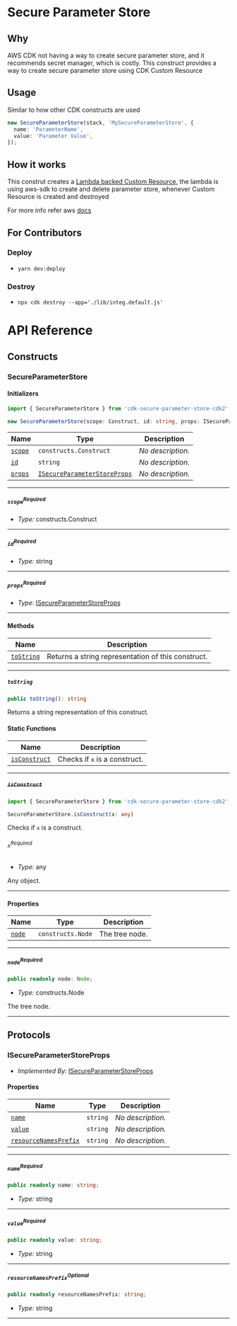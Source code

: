 # Secure Parameter Store

## Why

AWS CDK not having a way to create secure parameter store, and it recommends secret manager, which is costly.
This construct provides a way to create secure parameter store using CDK Custom Resource

## Usage

Similar to how other CDK constructs are used

```typescript
new SecureParameterStore(stack, 'MySecureParameterStore', {
  name: 'ParameterName',
  value: 'Parameter Value',
});
```

## How it works

This construt creates a [Lambda backed Custom Resource](https://docs.aws.amazon.com/AWSCloudFormation/latest/UserGuide/template-custom-resources-lambda.html), the lambda is using aws-sdk to create and delete parameter store, whenever Custom Resource is created and destroyed

For more info refer aws [docs](https://docs.aws.amazon.com/AWSCloudFormation/latest/UserGuide/template-custom-resources.html)

## For Contributors

### Deploy

- `yarn dev:deploy`

### Destroy

- `npx cdk destroy --app='./lib/integ.default.js'`

# API Reference <a name="API Reference" id="api-reference"></a>

## Constructs <a name="Constructs" id="Constructs"></a>

### SecureParameterStore <a name="SecureParameterStore" id="cdk-secure-parameter-store-cdk2.SecureParameterStore"></a>

#### Initializers <a name="Initializers" id="cdk-secure-parameter-store-cdk2.SecureParameterStore.Initializer"></a>

```typescript
import { SecureParameterStore } from 'cdk-secure-parameter-store-cdk2'

new SecureParameterStore(scope: Construct, id: string, props: ISecureParameterStoreProps)
```

| **Name** | **Type** | **Description** |
| --- | --- | --- |
| <code><a href="#cdk-secure-parameter-store-cdk2.SecureParameterStore.Initializer.parameter.scope">scope</a></code> | <code>constructs.Construct</code> | *No description.* |
| <code><a href="#cdk-secure-parameter-store-cdk2.SecureParameterStore.Initializer.parameter.id">id</a></code> | <code>string</code> | *No description.* |
| <code><a href="#cdk-secure-parameter-store-cdk2.SecureParameterStore.Initializer.parameter.props">props</a></code> | <code><a href="#cdk-secure-parameter-store-cdk2.ISecureParameterStoreProps">ISecureParameterStoreProps</a></code> | *No description.* |

---

##### `scope`<sup>Required</sup> <a name="scope" id="cdk-secure-parameter-store-cdk2.SecureParameterStore.Initializer.parameter.scope"></a>

- *Type:* constructs.Construct

---

##### `id`<sup>Required</sup> <a name="id" id="cdk-secure-parameter-store-cdk2.SecureParameterStore.Initializer.parameter.id"></a>

- *Type:* string

---

##### `props`<sup>Required</sup> <a name="props" id="cdk-secure-parameter-store-cdk2.SecureParameterStore.Initializer.parameter.props"></a>

- *Type:* <a href="#cdk-secure-parameter-store-cdk2.ISecureParameterStoreProps">ISecureParameterStoreProps</a>

---

#### Methods <a name="Methods" id="Methods"></a>

| **Name** | **Description** |
| --- | --- |
| <code><a href="#cdk-secure-parameter-store-cdk2.SecureParameterStore.toString">toString</a></code> | Returns a string representation of this construct. |

---

##### `toString` <a name="toString" id="cdk-secure-parameter-store-cdk2.SecureParameterStore.toString"></a>

```typescript
public toString(): string
```

Returns a string representation of this construct.

#### Static Functions <a name="Static Functions" id="Static Functions"></a>

| **Name** | **Description** |
| --- | --- |
| <code><a href="#cdk-secure-parameter-store-cdk2.SecureParameterStore.isConstruct">isConstruct</a></code> | Checks if `x` is a construct. |

---

##### ~~`isConstruct`~~ <a name="isConstruct" id="cdk-secure-parameter-store-cdk2.SecureParameterStore.isConstruct"></a>

```typescript
import { SecureParameterStore } from 'cdk-secure-parameter-store-cdk2'

SecureParameterStore.isConstruct(x: any)
```

Checks if `x` is a construct.

###### `x`<sup>Required</sup> <a name="x" id="cdk-secure-parameter-store-cdk2.SecureParameterStore.isConstruct.parameter.x"></a>

- *Type:* any

Any object.

---

#### Properties <a name="Properties" id="Properties"></a>

| **Name** | **Type** | **Description** |
| --- | --- | --- |
| <code><a href="#cdk-secure-parameter-store-cdk2.SecureParameterStore.property.node">node</a></code> | <code>constructs.Node</code> | The tree node. |

---

##### `node`<sup>Required</sup> <a name="node" id="cdk-secure-parameter-store-cdk2.SecureParameterStore.property.node"></a>

```typescript
public readonly node: Node;
```

- *Type:* constructs.Node

The tree node.

---




## Protocols <a name="Protocols" id="Protocols"></a>

### ISecureParameterStoreProps <a name="ISecureParameterStoreProps" id="cdk-secure-parameter-store-cdk2.ISecureParameterStoreProps"></a>

- *Implemented By:* <a href="#cdk-secure-parameter-store-cdk2.ISecureParameterStoreProps">ISecureParameterStoreProps</a>


#### Properties <a name="Properties" id="Properties"></a>

| **Name** | **Type** | **Description** |
| --- | --- | --- |
| <code><a href="#cdk-secure-parameter-store-cdk2.ISecureParameterStoreProps.property.name">name</a></code> | <code>string</code> | *No description.* |
| <code><a href="#cdk-secure-parameter-store-cdk2.ISecureParameterStoreProps.property.value">value</a></code> | <code>string</code> | *No description.* |
| <code><a href="#cdk-secure-parameter-store-cdk2.ISecureParameterStoreProps.property.resourceNamesPrefix">resourceNamesPrefix</a></code> | <code>string</code> | *No description.* |

---

##### `name`<sup>Required</sup> <a name="name" id="cdk-secure-parameter-store-cdk2.ISecureParameterStoreProps.property.name"></a>

```typescript
public readonly name: string;
```

- *Type:* string

---

##### `value`<sup>Required</sup> <a name="value" id="cdk-secure-parameter-store-cdk2.ISecureParameterStoreProps.property.value"></a>

```typescript
public readonly value: string;
```

- *Type:* string

---

##### `resourceNamesPrefix`<sup>Optional</sup> <a name="resourceNamesPrefix" id="cdk-secure-parameter-store-cdk2.ISecureParameterStoreProps.property.resourceNamesPrefix"></a>

```typescript
public readonly resourceNamesPrefix: string;
```

- *Type:* string

---

